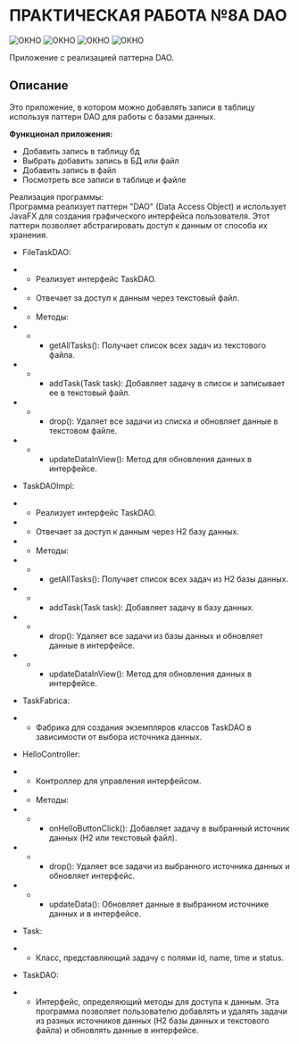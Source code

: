 # ПРАКТИЧЕСКАЯ РАБОТА №8A DAO
![ОКНО]()
![ОКНО]()
![ОКНО]()
![ОКНО]()

Приложение с реализацией паттерна DAO.

**Описание**
---
Это приложение, в котором можно добавлять записи в таблицу используя паттерн DAO для работы с базами данных.

**Функционал приложения:**

- Добавить запись в таблицу бд
- Выбрать добавить запись в БД или файл
- Добавить запись в файл
- Посмотреть все записи в таблице и файле

Реализация программы: <br>
Программа реализует паттерн "DAO" (Data Access Object) и использует JavaFX для создания графического интерфейса пользователя. Этот паттерн позволяет абстрагировать доступ к данным от способа их хранения.

- FileTaskDAO:
- - Реализует интерфейс TaskDAO.
- - Отвечает за доступ к данным через текстовый файл.
- - Методы:
- - - getAllTasks(): Получает список всех задач из текстового файла.
- - - addTask(Task task): Добавляет задачу в список и записывает ее в текстовый файл.
- - - drop(): Удаляет все задачи из списка и обновляет данные в текстовом файле.
- - - updateDataInView(): Метод для обновления данных в интерфейсе.

- TaskDAOImpl:
- - Реализует интерфейс TaskDAO.
- - Отвечает за доступ к данным через H2 базу данных.
- - Методы:
- - - getAllTasks(): Получает список всех задач из H2 базы данных.
- - - addTask(Task task): Добавляет задачу в базу данных.
- - - drop(): Удаляет все задачи из базы данных и обновляет данные в интерфейсе.
- - - updateDataInView(): Метод для обновления данных в интерфейсе.

- TaskFabrica:
- - Фабрика для создания экземпляров классов TaskDAO в зависимости от выбора источника данных.

- HelloController:
- - Контроллер для управления интерфейсом.
- - Методы:
- - - onHelloButtonClick(): Добавляет задачу в выбранный источник данных (H2 или текстовый файл).
- - - drop(): Удаляет все задачи из выбранного источника данных и обновляет интерфейс.
- - - updateData(): Обновляет данные в выбранном источнике данных и в интерфейсе.

- Task:
- - Класс, представляющий задачу с полями id, name, time и status.

- TaskDAO:
- - Интерфейс, определяющий методы для доступа к данным.
Эта программа позволяет пользователю добавлять и удалять задачи из разных источников данных (H2 базы данных и текстового файла) и обновлять данные в интерфейсе.